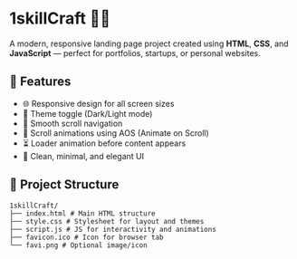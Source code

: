 # 1skillCraft 🔧✨

A modern, responsive landing page project created using **HTML**, **CSS**, and **JavaScript** — perfect for portfolios, startups, or personal websites.

## 🚀 Features

- 🌐 Responsive design for all screen sizes
- 🌙 Theme toggle (Dark/Light mode)
- 🔄 Smooth scroll navigation
- 🎯 Scroll animations using AOS (Animate on Scroll)
- ⏳ Loader animation before content appears
- 🎨 Clean, minimal, and elegant UI

## 📁 Project Structure
```
1skillCraft/
├── index.html # Main HTML structure
├── style.css # Stylesheet for layout and themes
├── script.js # JS for interactivity and animations
├── favicon.ico # Icon for browser tab
└── favi.png # Optional image/icon
```